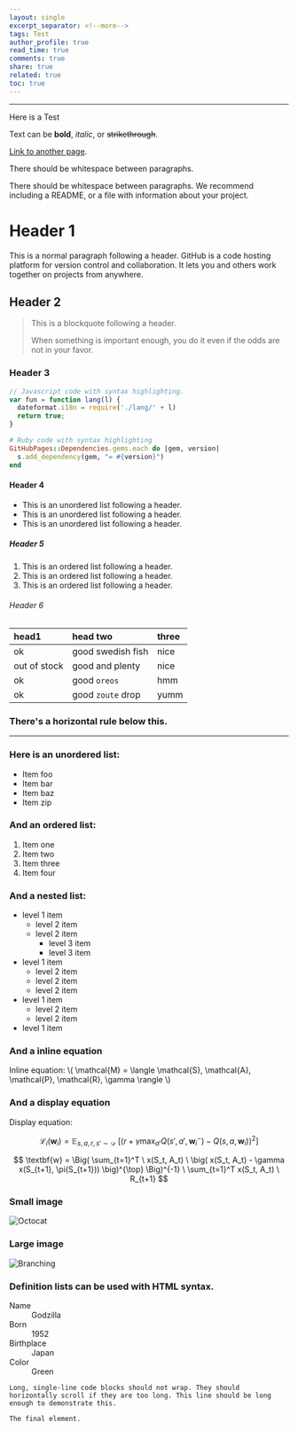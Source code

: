 ```yaml
---
layout: single
excerpt_separator: <!--more-->
tags: Test
author_profile: true
read_time: true
comments: true
share: true
related: true
toc: true
---
```


---

Here is a Test

<!--more-->

Text can be **bold**, _italic_, or ~~strikethrough~~.

[Link to another page](./another-page.html).

There should be whitespace between paragraphs.

There should be whitespace between paragraphs. We recommend including a README, or a file with information about your project.

# Header 1

This is a normal paragraph following a header. GitHub is a code hosting platform for version control and collaboration. It lets you and others work together on projects from anywhere.

## Header 2

> This is a blockquote following a header.
>
> When something is important enough, you do it even if the odds are not in your favor.

### Header 3

```js
// Javascript code with syntax highlighting.
var fun = function lang(l) {
  dateformat.i18n = require('./lang/' + l)
  return true;
}
```

```ruby
# Ruby code with syntax highlighting
GitHubPages::Dependencies.gems.each do |gem, version|
  s.add_dependency(gem, "= #{version}")
end
```

#### Header 4

*   This is an unordered list following a header.
*   This is an unordered list following a header.
*   This is an unordered list following a header.

##### Header 5

1.  This is an ordered list following a header.
2.  This is an ordered list following a header.
3.  This is an ordered list following a header.

###### Header 6

| head1        | head two          | three |
|:-------------|:------------------|:------|
| ok           | good swedish fish | nice  |
| out of stock | good and plenty   | nice  |
| ok           | good `oreos`      | hmm   |
| ok           | good `zoute` drop | yumm  |

### There's a horizontal rule below this.

* * *

### Here is an unordered list:

*   Item foo
*   Item bar
*   Item baz
*   Item zip

### And an ordered list:

1.  Item one
1.  Item two
1.  Item three
1.  Item four

### And a nested list:

- level 1 item
  - level 2 item
  - level 2 item
    - level 3 item
    - level 3 item
- level 1 item
  - level 2 item
  - level 2 item
  - level 2 item
- level 1 item
  - level 2 item
  - level 2 item
- level 1 item

### And a inline equation

Inline equation: \\( \mathcal{M} = \langle \mathcal{S}, \mathcal{A}, \mathcal{P}, \mathcal{R}, \gamma \rangle \\)

### And a display equation

Display equation: 

$$ \mathcal{L}_i(\textbf{w}_i) = \mathbb{E}_{s, a, r, s' \sim \mathcal{D}} \ \Big[ \big( r + \gamma \max_{a'} Q(s', a', \textbf{w}_i^-) - Q(s, a, \textbf{w}_i) \big) ^2 \Big] $$

$$ \textbf{w} = \Big( \sum_{t=1}^T \ x(S_t, A_t) \ \big( x(S_t, A_t) - \gamma x(S_{t+1}, \pi(S_{t+1})) \big)^{\top} \Big)^{-1} \ \sum_{t=1}^T x(S_t, A_t) \ R_{t+1} $$

### Small image

![Octocat](https://github.githubassets.com/images/icons/emoji/octocat.png)

### Large image

![Branching](https://guides.github.com/activities/hello-world/branching.png)


### Definition lists can be used with HTML syntax.

<dl>
<dt>Name</dt>
<dd>Godzilla</dd>
<dt>Born</dt>
<dd>1952</dd>
<dt>Birthplace</dt>
<dd>Japan</dd>
<dt>Color</dt>
<dd>Green</dd>
</dl>

```
Long, single-line code blocks should not wrap. They should horizontally scroll if they are too long. This line should be long enough to demonstrate this.
```

```
The final element.
```